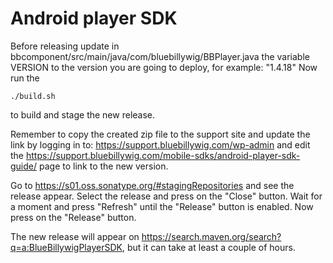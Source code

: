 # Android player SDK

Before releasing update in bbcomponent/src/main/java/com/bluebillywig/BBPlayer.java the variable VERSION to the version you are going to deploy, for example: "1.4.18"
Now run the

    ./build.sh

to build and stage the new release.

Remember to copy the created zip file to the support site and update the link by logging in to: https://support.bluebillywig.com/wp-admin and edit the https://support.bluebillywig.com/mobile-sdks/android-player-sdk-guide/ page to link to the new version.

Go to https://s01.oss.sonatype.org/#stagingRepositories and see the release appear.
Select the release and press on the "Close" button.
Wait for a moment and press "Refresh" until the "Release" button is enabled.
Now press on the "Release" button.

The new release will appear on https://search.maven.org/search?q=a:BlueBillywigPlayerSDK, but it can take at least a couple of hours.
